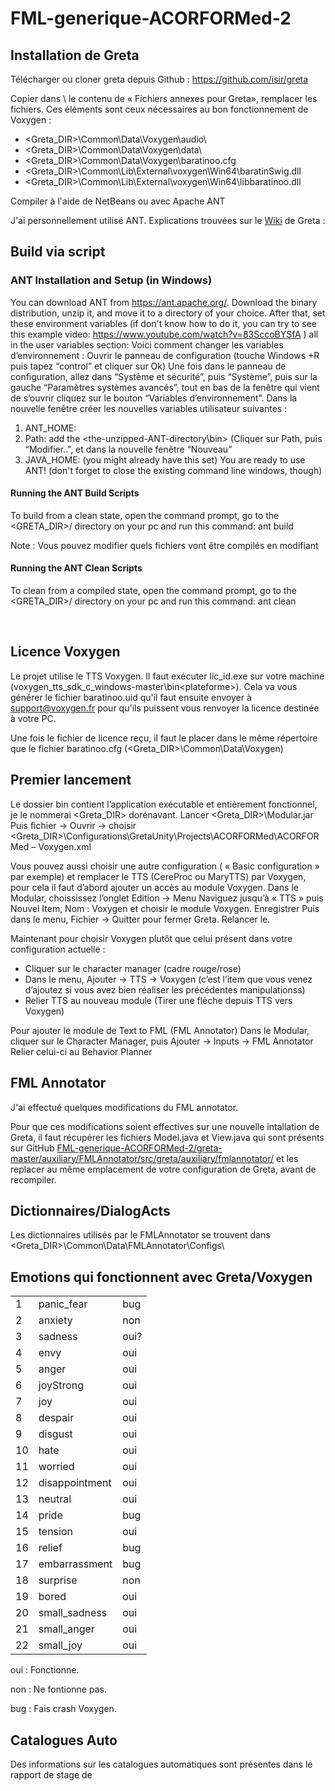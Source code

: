 # FML-generique-ACORFORMed-2

## Installation de Greta
Télécharger ou cloner greta depuis Github : https://github.com/isir/greta

Copier dans <greta-master>\ le contenu de « Fichiers annexes pour Greta», remplacer les fichiers.
Ces éléments sont ceux nécessaires au bon fonctionnement de Voxygen : 
- <Greta_DIR>\Common\Data\Voxygen\audio\ 
- <Greta_DIR>\Common\Data\Voxygen\data\ 
- <Greta_DIR>\Common\Data\Voxygen\baratinoo.cfg 
- <Greta_DIR>\Common\Lib\External\voxygen\Win64\baratinSwig.dll 
- <Greta_DIR>\Common\Lib\External\voxygen\Win64\libbaratinoo.dll

Compiler à l'aide de NetBeans ou avec Apache ANT 

J'ai personnellement utilisé ANT.
Explications trouvées sur le [Wiki](https://github.com/isir/greta/wiki) de Greta :
## Build via script
### ANT Installation and Setup (in Windows)
You can download ANT from https://ant.apache.org/. Download the binary distribution, unzip it, and move it to a directory of your choice. After that, set these environment variables (if don't know how to do it, you can try to see this example video: https://www.youtube.com/watch?v=83SccoBYSfA ) all in the user variables section:
Voici comment changer les variables d’environnement :
Ouvrir le panneau de configuration (touche Windows +R puis tapez “control” et cliquer sur Ok)
Une fois dans le panneau de configuration, allez dans “Système et sécurité”, puis “Système”, puis sur la gauche “Paramètres systèmes avancés”, tout en bas de la fenêtre qui vient de s’ouvrir cliquez sur le bouton “Variables d’environnement”.
Dans la nouvelle fenêtre créer les nouvelles variables utilisateur suivantes :
1.	ANT_HOME: <the-unzipped-ANT-directory>
2.	Path: add the <the-unzipped-ANT-directory\bin> 
(Cliquer sur Path, puis “Modifier..”, et dans la nouvelle fenêtre “Nouveau”
3.	JAVA_HOME: <your-default-JDK-directory> (you might already have this set)
You are ready to use ANT! (don't forget to close the existing command line windows, though)
#### Running the ANT Build Scripts
To build from a clean state, open the command prompt, go to the <GRETA_DIR>/ directory on your pc and run this command: ant build

Note : Vous pouvez modifier quels fichiers vont être compilés en modifiant 
#### Running the ANT Clean Scripts
To clean from a compiled state, open the command prompt, go to the <GRETA_DIR>/ directory on your pc and run this command: ant clean


 
## Licence Voxygen
Le projet utilise le TTS Voxygen.
Il faut exécuter lic_id.exe sur votre machine (voxygen_tts_sdk_c_windows-master\bin\<plateforme>). Cela va vous générer le fichier baratinoo.uid qu'il faut ensuite envoyer à support@voxygen.fr pour qu'ils puissent vous renvoyer la licence destinée à votre PC. 

 
Une fois le fichier de licence reçu, il faut le placer dans le même répertoire que le fichier baratinoo.cfg (<Greta_DIR>\Common\Data\Voxygen)

## Premier lancement
Le dossier bin contient l’application exécutable et entièrement fonctionnel, je le nommerai <Greta_DIR> dorénavant.
Lancer <Greta_DIR>\Modular.jar
Puis fichier -> Ouvrir -> choisir <Greta_DIR>\Configurations\GretaUnity\Projects\ACORFORMed\ACORFORMed – Voxygen.xml

Vous pouvez aussi choisir une autre configuration ( « Basic configuration » par exemple) et remplacer le TTS (CereProc ou MaryTTS) par Voxygen, pour cela il faut d’abord ajouter un accès au module Voxygen.
Dans le Modular, choississez l’onglet Edition → Menu Naviguez jusqu’à « TTS » puis Nouvel Item, Nom : Voxygen et choisir le module Voxygen.
Enregistrer
Puis dans le menu, Fichier -> Quitter pour fermer Greta.
Relancer le.

Maintenant pour choisir Voxygen plutôt que celui présent dans votre configuration actuelle :
- Cliquer sur le character manager (cadre rouge/rose)
- Dans le menu, Ajouter -> TTS -> Voxygen (c’est l’item que vous venez d’ajoutez si vous avez bien réaliser les précédentes manipulationss)
- Relier TTS au nouveau module (Tirer une flèche depuis TTS vers Voxygen)


Pour ajouter le module de Text to FML (FML Annotator)
Dans le Modular, cliquer sur le Character Manager, puis Ajouter -> Inputs -> FML Annotator
Relier celui-ci au Behavior Planner


## FML Annotator

J'ai effectué quelques modifications du FML annotator. 

Pour que ces modifications soient effectives sur une nouvelle intallation de Greta, il faut récupérer les fichiers Model.java et View.java qui sont présents sur GitHub [FML-generique-ACORFORMed-2/greta-master/auxiliary/FMLAnnotator/src/greta/auxiliary/fmlannotator/](https://github.com/robin-cassina/FML-generique-ACORFORMed-2/tree/master/greta-master/auxiliary/FMLAnnotator/src/greta/auxiliary/fmlannotator) et les replacer au même emplacement de votre configuration de Greta, avant de recompiler.



## Dictionnaires/DialogActs
Les dictionnaires utilisés par le FMLAnnotator se trouvent dans <Greta_DIR>\Common\Data\FMLAnnotator\Configs\

## Emotions qui fonctionnent avec Greta/Voxygen
<table>
    <tr>
        <td>1</td>
        <td>panic_fear</td>
        <td>bug</td>
    </tr>    
    <tr>
        <td>2</td>
        <td>anxiety</td>
        <td>non</td>
    </tr>
    <tr>
        <td>3</td>
        <td>sadness</td>
        <td>oui?</td>
    </tr>
    <tr>
        <td>4</td>
        <td>envy</td>
        <td>oui</td>
    </tr>
    <tr>
        <td>5</td>
        <td>anger</td>
        <td>oui</td>
    </tr>
    <tr>
        <td>6</td>
        <td>joyStrong</td>
        <td>oui</td>
    </tr>
    <tr>
        <td>7</td>
        <td>joy</td>
        <td>oui</td>
    </tr>
    <tr>
        <td>8</td>
        <td>despair</td>
        <td>oui</td>
    </tr>
    <tr>
        <td>9</td>
        <td>disgust</td>
        <td>oui</td>
    </tr>
    <tr>
        <td>10</td>
        <td>hate</td>
        <td>oui</td>
    </tr>
    <tr>
        <td>11</td>
        <td>worried</td>
        <td>oui</td>
    </tr>
    <tr>
        <td>12</td>
        <td>disappointment</td>
        <td>oui</td>
    </tr>
    <tr>
        <td>13</td>
        <td>neutral</td>
        <td>oui</td>
    </tr>
    <tr>
        <td>14</td>
        <td>pride</td>
        <td>bug</td>
    </tr>
    <tr>
        <td>15</td>
        <td>tension</td>
        <td>oui</td>
    </tr>
    <tr>
        <td>16</td>
        <td>relief</td>
        <td>bug</td>
    </tr>
    <tr>
        <td>17</td>
        <td>embarrassment</td>
        <td>bug</td>
    </tr>
    <tr>
        <td>18</td>
        <td>surprise</td>
        <td>non</td>
    </tr>
    <tr>
        <td>19</td>
        <td>bored</td>
        <td>oui</td>
    </tr>
    <tr>
        <td>20</td>
        <td>small_sadness</td>
        <td>oui</td>
    </tr>
    <tr>
        <td>21</td>
        <td>small_anger</td>
        <td>oui</td>
    </tr>
    <tr>
        <td>22</td>
        <td>small_joy</td>
        <td>oui</td>
    </tr>
</table>
oui : Fonctionne.

non : Ne fontionne pas.

bug : Fais crash Voxygen.

## Catalogues Auto
Des informations sur les catalogues automatiques sont présentes dans le rapport de stage de  
